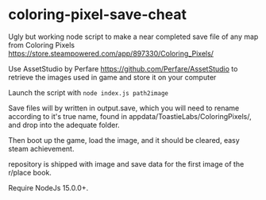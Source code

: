# coloring-pixel-save-cheat

Ugly but working node script to make a near completed save file of any map from Coloring Pixels https://store.steampowered.com/app/897330/Coloring_Pixels/   

Use AssetStudio by Perfare https://github.com/Perfare/AssetStudio to retrieve the images used in game and store it on your computer    

Launch the script with ```node index.js path2image```    

Save files will by written in output.save, which you will need to rename according to it's true name, found in appdata/ToastieLabs/ColoringPixels/<pack name>, and drop into the adequate folder.    

Then boot up the game, load the image, and it should be cleared, easy steam achievement.    

repository is shipped with image and save data for the first image of the r/place book.  

Require NodeJs 15.0.0+.
